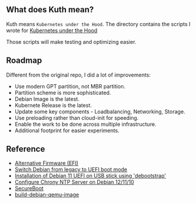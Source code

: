 ## What does Kuth mean?

Kuth means `Kubernetes under the Hood`.
The directory contains the scripts I wrote for [Kubernetes under the Hood](https://github.com/mvallim/kubernetes-under-the-hood)

Those scripts will make testing and optimizing easier.

## Roadmap

Different from the original repo, I did a lot of  improvements:
- Use modern GPT partition, not MBR partition.
- Partition scheme is more sophisticated.
- Debian Image is the latest.
- Kubernete Release is the latest.
- Update some key components - Loadbalancing, Networking, Storage.
- Use preloading rather than cloud-init for speeding.
- Enable the work to be done across multiple infrastructure.
- Additional footprint for easier experiments.

## Reference
- [Alternative Firmware (EFI)](https://docs.oracle.com/en/virtualization/virtualbox/6.0/user/efi.html#efividmode)
- [Switch Debian from legacy to UEFI boot mode](https://blog.getreu.net/projects/legacy-to-uefi-boot/#_create_a_gpt_partition_table)
- [Installation of Debian 11 UEFI on USB stick using 'debootstrap'](https://ivanb.neocities.org/blogs/y2022/debootstrap)
- [Configure Chrony NTP Server on Debian 12/11/10](https://techviewleo.com/how-to-configure-chrony-ntp-server-on-debian/)
- [SecureBoot](https://wiki.debian.org/SecureBoot)
- [build-debian-qemu-image](https://github.com/loz-hurst/build-debian-qemu-image/blob/master/build-debian-image)  
